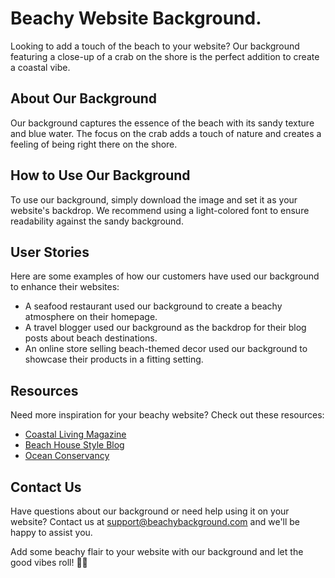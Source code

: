 <!--font:Montserrat-->

# Beachy Website Background.

Looking to add a touch of the beach to your website? Our background featuring a close-up of a crab on the shore is the perfect addition to create a coastal vibe.

## About Our Background

Our background captures the essence of the beach with its sandy texture and blue water. The focus on the crab adds a touch of nature and creates a feeling of being right there on the shore.

## How to Use Our Background

To use our background, simply download the image and set it as your website's backdrop. We recommend using a light-colored font to ensure readability against the sandy background.

## User Stories

Here are some examples of how our customers have used our background to enhance their websites:

- A seafood restaurant used our background to create a beachy atmosphere on their homepage.
- A travel blogger used our background as the backdrop for their blog posts about beach destinations.
- An online store selling beach-themed decor used our background to showcase their products in a fitting setting.

## Resources

Need more inspiration for your beachy website? Check out these resources:

- [Coastal Living Magazine](#)
- [Beach House Style Blog](#)
- [Ocean Conservancy](#)

## Contact Us

Have questions about our background or need help using it on your website? Contact us at support@beachybackground.com and we'll be happy to assist you.

Add some beachy flair to your website with our background and let the good vibes roll! 🌊🦀

<!--

Write me content for website with wallpaper which alt text is:

"A close-up of a crab on the beach"

The name/title of the page should not be 1:1 copy of the alt text but rather a real content of the website which is using this wallpaper.

- Use markdown format 
- Start with heading
- Heading should be short and concise
- The content should look like a real website 
- The website should not be about the wallpaper, wallpaper is just a related background
- Heading should be contain work "wallpaper" or "background"
- Include real sections like references, contact, user stories, etc. use things relevant to the page purpose.
- Feel free to use structure like headings, bullets, numbering, blockquotes, paragraphs, horizontal lines, etc.
- You can use formatting like bold or _italic_
- You can include UTF-8 emojis
- Links should be only #hash anchors (and you can refer to the document itself)
- Do not include images


---


# Beach Vibes Wallpaper for Your Coastal-Themed Website

Looking to add a touch of coastal charm to your website? Our "Crab on the Beach" wallpaper is the perfect background to create a beachy vibe and set the tone for your content. 

## About Our Wallpaper

Our wallpaper features a close-up of a crab on the beach, captured in stunning detail. The sandy background and blue water make it an ideal choice for any website with a coastal or beach theme.

## How to Use Our Wallpaper

To use our wallpaper, simply download the image and set it as your website's background. We recommend using a light-colored font to ensure readability against the sandy background. 

## User Stories

Here are some examples of how our customers have used our wallpaper to enhance their websites:

- A seafood restaurant used our wallpaper to create a beachy atmosphere on their homepage.
- A travel blogger used our wallpaper as the background for their blog posts about beach destinations.
- An online store selling beach-themed decor used our wallpaper to showcase their products in a fitting setting.

## References

Need more inspiration for your coastal-themed website? Check out these resources:

- [Coastal Living Magazine](#)
- [Beach House Style Blog](#)
- [Ocean Conservancy](#)

## Contact Us

Have questions about our wallpaper or need help using it on your website? Contact us at support@beachvibeswallpaper.com and we'll be happy to assist you. 

Add some beachy flair to your website with our "Crab on the Beach" wallpaper and let the good vibes roll! 🌊🦀


---


Heading should not include word "wallpaper". The website should not be about the wallpaper itself, wallpaper is just a related background, rewrite whole content.


---


# Bring the Beach to Your Website with Our Coastal-Themed Background

Looking to give your website a coastal vibe? Our background featuring a close-up of a crab on the beach is the perfect addition to set the tone for your content.

## About Our Background

Our background captures the essence of the beach with its sandy texture and blue water. The focus on the crab adds a touch of nature and creates a feeling of being right there on the shore.

## How to Use Our Background

To use our background, simply download the image and set it as your website's backdrop. We recommend using a light-colored font to ensure readability against the sandy background.

## User Stories

Here are some examples of how our customers have used our background to enhance their websites:

- A seafood restaurant used our background to create a beachy atmosphere on their homepage.
- A travel blogger used our background as the backdrop for their blog posts about beach destinations.
- An online store selling beach-themed decor used our background to showcase their products in a fitting setting.

## References

Need more inspiration for your coastal-themed website? Check out these resources:

- [Coastal Living Magazine](#)
- [Beach House Style Blog](#)
- [Ocean Conservancy](#)

## Contact Us

Have questions about our background or need help using it on your website? Contact us at support@beachvibesbackground.com and we'll be happy to assist you.

Add some beachy flair to your website with our coastal-themed background and let the good vibes roll! 🌊🦀


---


Heading is too long, rewrite whole content.


---


# Coastal-Themed Background for Your Website

Looking to give your website a beachy feel? Our coastal-themed background featuring a close-up of a crab on the shore is the perfect addition to set the tone for your content.

## About Our Background

Our background captures the essence of the beach with its sandy texture and blue water. The focus on the crab adds a touch of nature and creates a feeling of being right there on the shore.

## How to Use Our Background

To use our background, simply download the image and set it as your website's backdrop. We recommend using a light-colored font to ensure readability against the sandy background.

## User Stories

Here are some examples of how our customers have used our background to enhance their websites:

- A seafood restaurant used our background to create a beachy atmosphere on their homepage.
- A travel blogger used our background as the backdrop for their blog posts about beach destinations.
- An online store selling beach-themed decor used our background to showcase their products in a fitting setting.

## Resources

Need more inspiration for your coastal-themed website? Check out these resources:

- [Coastal Living Magazine](#)
- [Beach House Style Blog](#)
- [Ocean Conservancy](#)

## Contact Us

Have questions about our background or need help using it on your website? Contact us at support@beachvibesbackground.com and we'll be happy to assist you.

Add some beachy flair to your website with our coastal-themed background and let the good vibes roll! 🌊🦀


---


Heading is too long, rewrite whole content.


---


# Beachy Background for Your Website

Looking to add a touch of the beach to your website? Our background featuring a close-up of a crab on the shore is the perfect addition to create a coastal vibe.

## About Our Background

Our background captures the essence of the beach with its sandy texture and blue water. The focus on the crab adds a touch of nature and creates a feeling of being right there on the shore.

## How to Use Our Background

To use our background, simply download the image and set it as your website's backdrop. We recommend using a light-colored font to ensure readability against the sandy background.

## User Stories

Here are some examples of how our customers have used our background to enhance their websites:

- A seafood restaurant used our background to create a beachy atmosphere on their homepage.
- A travel blogger used our background as the backdrop for their blog posts about beach destinations.
- An online store selling beach-themed decor used our background to showcase their products in a fitting setting.

## Resources

Need more inspiration for your beachy website? Check out these resources:

- [Coastal Living Magazine](#)
- [Beach House Style Blog](#)
- [Ocean Conservancy](#)

## Contact Us

Have questions about our background or need help using it on your website? Contact us at support@beachybackground.com and we'll be happy to assist you.

Add some beachy flair to your website with our background and let the good vibes roll! 🌊🦀


---


Write me a Google font which is best fitting for the website.

Pick from the list:
- Orbitron
- IBM Plex Sans
- Montserrat
- Exo 2
- Poppins
- Barlow Condensed
- Open Sans
- Lobster
- Lato
- Playfair Display
- Inter
- Futura
- Alegreya
- Dancing Script
- Raleway
- Roboto
- Great Vibes


Write just the font name nothing else.


---


Montserrat

-->
